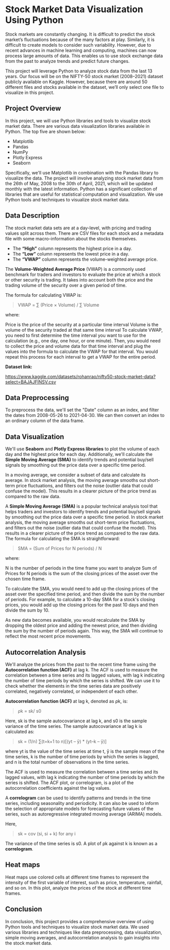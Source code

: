 # Stock Market Data Visualization Using Python
Stock markets are constantly changing. It is difficult to predict the stock market’s fluctuations because of the many factors at play. Similarly, it is difficult to create models to consider such variability. However, due to recent advances in machine learning and computing, machines can now process large amounts of data. This enables us to use stock exchange data from the past to analyze trends and predict future changes.

This project will leverage Python to analyze stock data from the last 13 years. Our focus will be on the NIFTY-50 stock market (2008–2021) dataset publicly available on Kaggle. However, because there are around 50 different files and stocks available in the dataset, we’ll only select one file to visualize in this project.

## Project Overview
In this project, we will use Python libraries and tools to visualize stock market data. 
There are various data visualization libraries available in Python. The top five are shown below:

* Matplotlib
* Pandas
* NumPy
* Plotly Express
* Seaborn 

Specifically, we'll use Matplotlib in combination with the Pandas library to visualize the data. The project will involve analyzing stock market data from the 26th of May, 2008 to the 30th of April, 2021, which will be updated monthly with the latest information.
Python has a significant collection of libraries that are useful for statistical computation and visualization. We use Python tools and techniques to visualize stock market data.

## Data Description
The stock market data sets are at a day-level, with pricing and trading values split across them. There are CSV files for each stock and a metadata file with some macro-information about the stocks themselves.

* The **“High”** column represents the highest price in a day.
* The **“Low”** column represents the lowest price in a day.
* The **“VWAP”** column represents the volume-weighted average price.

The **Volume-Weighted Average Price** (VWAP) is a commonly used benchmark for traders and investors to evaluate the price at which a stock or other security is trading. It takes into account both the price and the trading volume of the security over a given period of time.

The formula for calculating VWAP is:

> VWAP = ∑ (Price × Volume) / ∑ Volume

where:

Price is the price of the security at a particular time interval
Volume is the volume of the security traded at that same time interval
To calculate VWAP, you need to first determine the time interval you want to use for the calculation (e.g., one day, one hour, or one minute). Then, you would need to collect the price and volume data for that time interval and plug the values into the formula to calculate the VWAP for that interval. You would repeat this process for each interval to get a VWAP for the entire period.

**Dataset link:**

https://www.kaggle.com/datasets/rohanrao/nifty50-stock-market-data?select=BAJAJFINSV.csv

## Data Preprocessing
To preprocess the data, we'll set the "Date" column as an index, and filter the dates from 2008-05-26 to 2021-04-30. We can then convert an index to an ordinary column of the data frame.

## Data Visualization
We'll use **Seaborn** and **Plotly Express libraries** to plot the volume of each day and the highest price for each day. Additionally, we'll calculate the **Simple Moving Average (SMA)** to identify trends and potential buy/sell signals by smoothing out the price data over a specific time period.

In a moving average, we consider a subset of data and calculate its average. In stock market analysis, the moving average smooths out short-term price fluctuations, and filters out the noise (outlier data that could confuse the model). This results in a clearer picture of the price trend as compared to the raw data.

A **Simple Moving Average (SMA)** is a popular technical analysis tool that helps traders and investors to identify trends and potential buy/sell signals by smoothing out the price data over a specific time period. In stock market analysis, the moving average smooths out short-term price fluctuations, and filters out the noise (outlier data that could confuse the model). This results in a clearer picture of the price trend as compared to the raw data. The formula for calculating the SMA is straightforward:

> SMA = (Sum of Prices for N periods) / N

where:

N is the number of periods in the time frame you want to analyze
Sum of Prices for N periods is the sum of the closing prices of the asset over the chosen time frame.

To calculate the SMA, you would need to add up the closing prices of the asset over the specified time period, and then divide the sum by the number of periods. For example, to calculate a 10-day SMA for a stock's closing prices, you would add up the closing prices for the past 10 days and then divide the sum by 10.

As new data becomes available, you would recalculate the SMA by dropping the oldest price and adding the newest price, and then dividing the sum by the number of periods again. This way, the SMA will continue to reflect the most recent price movements.

## Autocorrelation Analysis
We'll analyze the prices from the past to the recent time frame using the **Autocorrelation function (ACF)** at lag k. The ACF is used to measure the correlation between a time series and its lagged values, with lag k indicating the number of time periods by which the series is shifted. We can use it to check whether the elements in the time series data are positively correlated, negatively correlated, or independent of each other.

**Autocorrelation function (ACF)** at lag k, denoted as ρk, is:

> ρk = sk/ s0

Here, sk is the sample autocovariance at lag k, and s0 is the sample variance of the time series. The sample autocovariance at lag k is calculated as:

> sk = (1/n) ∑(t=k+1 to n)[(yt – ȳ) * (yt–k – ȳ)]

where yt is the value of the time series at time t, ȳ is the sample mean of the time series, k is the number of time periods by which the series is lagged, and n is the total number of observations in the time series.

The ACF is used to measure the correlation between a time series and its lagged values, with lag k indicating the number of time periods by which the series is shifted. The ACF plot, or correlogram, is a plot of the autocorrelation coefficients against the lag values.

A **correlogram** can be used to identify patterns and trends in the time series, including seasonality and periodicity. It can also be used to inform the selection of appropriate models for forecasting future values of the series, such as autoregressive integrated moving average (ARIMA) models.

Here, 

> sk = cov (si, si + k) for any i

The variance of the time series is s0. A plot of ρk against k is known as a **correlogram**.

## Heat maps
Heat maps use colored cells at different time frames to represent the intensity of the first variable of interest, such as price, temperature, rainfall, and so on. In this plot, analyze the prices of the stock at different time frames.

## Conclusion
In conclusion, this project provides a comprehensive overview of using Python tools and techniques to visualize stock market data. We used various libraries and techniques like data preprocessing, data visualization, simple moving averages, and autocorrelation analysis to gain insights into the stock market data.
